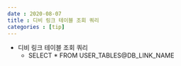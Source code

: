 ```yaml
---
date : 2020-08-07
title : 디비 링크 테이블 조회 쿼리
categories : [tip]
---
```

+ 디비 링크 테이블 조회 쿼리
	+ SELECT * FROM USER_TABLES@DB_LINK_NAME
